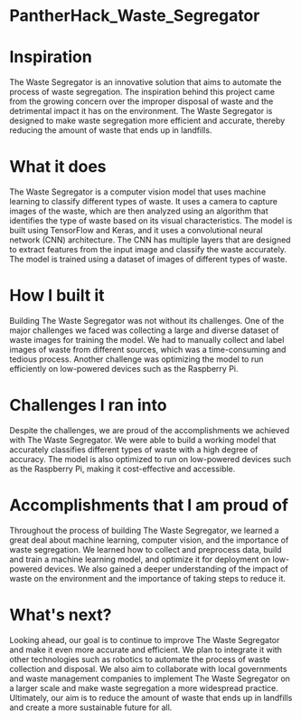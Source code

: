 # PantherHack_Waste_Segregator

Inspiration
=============
The Waste Segregator is an innovative solution that aims to automate the process of waste segregation. The inspiration behind this project came from the growing concern over the improper disposal of waste and the detrimental impact it has on the environment. The Waste Segregator is designed to make waste segregation more efficient and accurate, thereby reducing the amount of waste that ends up in landfills.

What it does
==============
The Waste Segregator is a computer vision model that uses machine learning to classify different types of waste. It uses a camera to capture images of the waste, which are then analyzed using an algorithm that identifies the type of waste based on its visual characteristics. The model is built using TensorFlow and Keras, and it uses a convolutional neural network (CNN) architecture. The CNN has multiple layers that are designed to extract features from the input image and classify the waste accurately. The model is trained using a dataset of images of different types of waste.

How I built it
================
Building The Waste Segregator was not without its challenges. One of the major challenges we faced was collecting a large and diverse dataset of waste images for training the model. We had to manually collect and label images of waste from different sources, which was a time-consuming and tedious process. Another challenge was optimizing the model to run efficiently on low-powered devices such as the Raspberry Pi.

Challenges I ran into
========================
Despite the challenges, we are proud of the accomplishments we achieved with The Waste Segregator. We were able to build a working model that accurately classifies different types of waste with a high degree of accuracy. The model is also optimized to run on low-powered devices such as the Raspberry Pi, making it cost-effective and accessible.

Accomplishments that I am proud of
===================================
Throughout the process of building The Waste Segregator, we learned a great deal about machine learning, computer vision, and the importance of waste segregation. We learned how to collect and preprocess data, build and train a machine learning model, and optimize it for deployment on low-powered devices. We also gained a deeper understanding of the impact of waste on the environment and the importance of taking steps to reduce it.

What's next?
===============
Looking ahead, our goal is to continue to improve The Waste Segregator and make it even more accurate and efficient. We plan to integrate it with other technologies such as robotics to automate the process of waste collection and disposal. We also aim to collaborate with local governments and waste management companies to implement The Waste Segregator on a larger scale and make waste segregation a more widespread practice. Ultimately, our aim is to reduce the amount of waste that ends up in landfills and create a more sustainable future for all.

